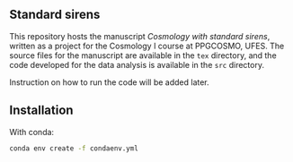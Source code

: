 ## Standard sirens

This repository hosts the manuscript _Cosmology with standard sirens_, written as a project for the Cosmology I course at PPGCOSMO, UFES. The source files for the manuscript are available in the `tex` directory, and the code developed for the data analysis is available in the `src` directory.

Instruction on how to run the code will be added later.

## Installation

With conda:

```bash
conda env create -f condaenv.yml
```
